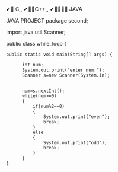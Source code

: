  ✔👀 C,,
 ✔👀👀C++,,
 ✔👀👀👀👀 JAVA
     <!-- am Alpha 
              --->
<html>
<head>
<title>if...else statement</title>
<script type="text/javascript">
var age=17;
if(age<=18)
document.write("your are not adult<br/>");
else
document.write("you are adult<br/>");
</script>
</head>
<body>
</html>
JAVA PROJECT
package second;

import java.util.Scanner;

public class while_loop {

	public static void main(String[] args) {
		
          int num;
          System.out.print("enter num:");
          Scanner s=new Scanner(System.in);
          
          
          num=s.nextInt();
          while(num>=0) 
          {
        	  if(num%2==0)
        	  {
        		  System.out.print("even");
        		  break;
        	  }
        	  else
        	  {
        		  System.out.print("odd");
        		  break;
        	  }
          }
	}
